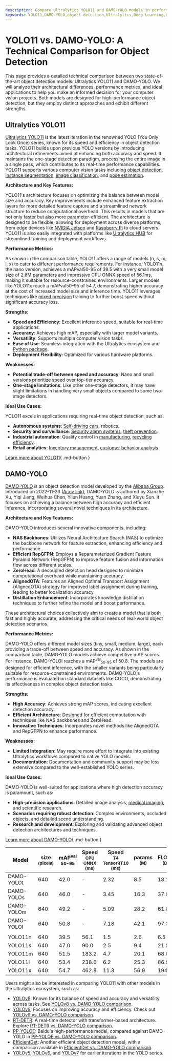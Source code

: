 ```yaml
---
description: Compare Ultralytics YOLO11 and DAMO-YOLO models in performance, architecture, and use cases. Discover the best fit for your computer vision needs.
keywords: YOLO11,DAMO-YOLO,object detection,Ultralytics,Deep Learning,Computer Vision,Model Comparison,Neural Networks,Performance Metrics,AI Models
---
```


# YOLO11 vs. DAMO-YOLO: A Technical Comparison for Object Detection

This page provides a detailed technical comparison between two state-of-the-art object detection models: Ultralytics YOLO11 and DAMO-YOLO. We will analyze their architectural differences, performance metrics, and ideal applications to help you make an informed decision for your computer vision projects. Both models are designed for high-performance object detection, but they employ distinct approaches and exhibit different strengths.

<script async src="https://cdn.jsdelivr.net/npm/chart.js@3.9.1/dist/chart.min.js"></script>
<script defer src="../../javascript/benchmark.js"></script>

<canvas id="modelComparisonChart" width="1024" height="400" active-models='["DAMO-YOLO", "YOLO11"]'></canvas>

## Ultralytics YOLO11

[Ultralytics YOLO11](https://docs.ultralytics.com/models/yolo11/) is the latest iteration in the renowned YOLO (You Only Look Once) series, known for its speed and efficiency in object detection tasks. YOLO11 builds upon previous YOLO versions by introducing architectural refinements aimed at enhancing both accuracy and speed. It maintains the one-stage detection paradigm, processing the entire image in a single pass, which contributes to its real-time performance capabilities. YOLO11 supports various computer vision tasks including [object detection](https://www.ultralytics.com/glossary/object-detection), [instance segmentation](https://www.ultralytics.com/glossary/instance-segmentation), [image classification](https://docs.ultralytics.com/tasks/classify/), and [pose estimation](https://docs.ultralytics.com/tasks/pose/).

**Architecture and Key Features:**

YOLO11's architecture focuses on optimizing the balance between model size and accuracy. Key improvements include enhanced feature extraction layers for more detailed feature capture and a streamlined network structure to reduce computational overhead. This results in models that are not only faster but also more parameter-efficient. The architecture is designed to be flexible, allowing for deployment across diverse platforms, from edge devices like [NVIDIA Jetson](https://docs.ultralytics.com/guides/nvidia-jetson/) and [Raspberry Pi](https://docs.ultralytics.com/guides/raspberry-pi/) to cloud servers. YOLO11 is also easily integrated with platforms like [Ultralytics HUB](https://www.ultralytics.com/hub) for streamlined training and deployment workflows.

**Performance Metrics:**

As shown in the comparison table, YOLO11 offers a range of models (n, s, m, l, x) to cater to different performance requirements. For instance, YOLO11n, the nano version, achieves a mAPval50-95 of 39.5 with a very small model size of 2.6M parameters and impressive CPU ONNX speed of 56.1ms, making it suitable for resource-constrained environments. Larger models like YOLO11x reach a mAPval50-95 of 54.7, demonstrating higher accuracy at the cost of increased model size and inference time. YOLO11 leverages techniques like [mixed precision](https://www.ultralytics.com/glossary/mixed-precision) training to further boost speed without significant accuracy loss.

**Strengths:**

- **Speed and Efficiency**: Excellent inference speed, suitable for real-time applications.
- **Accuracy**: Achieves high mAP, especially with larger model variants.
- **Versatility**: Supports multiple computer vision tasks.
- **Ease of Use**: Seamless integration with the Ultralytics ecosystem and [Python package](https://docs.ultralytics.com/usage/python/).
- **Deployment Flexibility**: Optimized for various hardware platforms.

**Weaknesses:**

- **Potential trade-off between speed and accuracy**: Nano and small versions prioritize speed over top-tier accuracy.
- **One-stage limitations**: Like other one-stage detectors, it may have slight limitations in handling very small objects compared to some two-stage detectors.

**Ideal Use Cases:**

YOLO11 excels in applications requiring real-time object detection, such as:

- **Autonomous systems**: [Self-driving cars](https://www.ultralytics.com/solutions/ai-in-self-driving), robotics.
- **Security and surveillance**: [Security alarm systems](https://docs.ultralytics.com/guides/security-alarm-system/), [theft prevention](https://www.ultralytics.com/blog/computer-vision-for-theft-prevention-enhancing-security).
- **Industrial automation**: Quality control in [manufacturing](https://www.ultralytics.com/solutions/ai-in-manufacturing), [recycling efficiency](https://www.ultralytics.com/blog/recycling-efficiency-the-power-of-vision-ai-in-automated-sorting).
- **Retail analytics**: [Inventory management](https://www.ultralytics.com/blog/ai-for-smarter-retail-inventory-management), [customer behavior analysis](https://www.ultralytics.com/blog/achieving-retail-efficiency-with-ai).

[Learn more about YOLO11](https://docs.ultralytics.com/models/yolo11/){ .md-button }

## DAMO-YOLO

[DAMO-YOLO](https://github.com/tinyvision/DAMO-YOLO) is an object detection model developed by the [Alibaba Group](https://www.alibaba.com/). Introduced on 2022-11-23 ([Arxiv link](https://arxiv.org/abs/2211.15444v2)), DAMO-YOLO is authored by Xianzhe Xu, Yiqi Jiang, Weihua Chen, Yilun Huang, Yuan Zhang, and Xiuyu Sun. It focuses on achieving a balance between high accuracy and efficient inference, incorporating several novel techniques in its architecture.

**Architecture and Key Features:**

DAMO-YOLO introduces several innovative components, including:

- **NAS Backbones**: Utilizes Neural Architecture Search (NAS) to optimize the backbone network for feature extraction, enhancing efficiency and performance.
- **Efficient RepGFPN**: Employs a Reparameterized Gradient Feature Pyramid Network (RepGFPN) to improve feature fusion and information flow across different scales.
- **ZeroHead**: A decoupled detection head designed to minimize computational overhead while maintaining accuracy.
- **AlignedOTA**: Features an Aligned Optimal Transport Assignment (AlignedOTA) strategy for improved label assignment during training, leading to better localization accuracy.
- **Distillation Enhancement**: Incorporates knowledge distillation techniques to further refine the model and boost performance.

These architectural choices collectively aim to create a model that is both fast and highly accurate, addressing the critical needs of real-world object detection scenarios.

**Performance Metrics:**

DAMO-YOLO offers different model sizes (tiny, small, medium, large), each providing a trade-off between speed and accuracy. As shown in the comparison table, DAMO-YOLO models achieve competitive mAP scores. For instance, DAMO-YOLOl reaches a mAP<sup>val</sup><sub>50-95</sub> of 50.8. The models are designed for efficient inference, with the smaller variants being particularly suitable for resource-constrained environments. DAMO-YOLO's performance is evaluated on standard datasets like COCO, demonstrating its effectiveness in complex object detection tasks.

**Strengths:**

- **High Accuracy**: Achieves strong mAP scores, indicating excellent detection accuracy.
- **Efficient Architecture**: Designed for efficient computation with techniques like NAS backbones and ZeroHead.
- **Innovative Techniques**: Incorporates novel methods like AlignedOTA and RepGFPN to enhance performance.

**Weaknesses:**

- **Limited Integration**: May require more effort to integrate into existing Ultralytics workflows compared to native YOLO models.
- **Documentation**: Documentation and community support may be less extensive compared to the well-established YOLO series.

**Ideal Use Cases:**

DAMO-YOLO is well-suited for applications where high detection accuracy is paramount, such as:

- **High-precision applications**: Detailed image analysis, [medical imaging](https://www.ultralytics.com/solutions/ai-in-healthcare), and scientific research.
- **Scenarios requiring robust detection**: Complex environments, occluded objects, and detailed scene understanding.
- **Research and development**: Exploring and validating advanced object detection architectures and techniques.

[Learn more about DAMO-YOLO](https://github.com/tinyvision/DAMO-YOLO/blob/master/README.md){ .md-button }

| Model      | size<br><sup>(pixels) | mAP<sup>val<br>50-95 | Speed<br><sup>CPU ONNX<br>(ms) | Speed<br><sup>T4 TensorRT10<br>(ms) | params<br><sup>(M) | FLOPs<br><sup>(B) |
| ---------- | --------------------- | -------------------- | ------------------------------ | ----------------------------------- | ------------------ | ----------------- |
| DAMO-YOLOt | 640                   | 42.0                 | -                              | 2.32                                | 8.5                | 18.1              |
| DAMO-YOLOs | 640                   | 46.0                 | -                              | 3.45                                | 16.3               | 37.8              |
| DAMO-YOLOm | 640                   | 49.2                 | -                              | 5.09                                | 28.2               | 61.8              |
| DAMO-YOLOl | 640                   | 50.8                 | -                              | 7.18                                | 42.1               | 97.3              |
|            |                       |                      |                                |                                     |                    |                   |
| YOLO11n    | 640                   | 39.5                 | 56.1                           | 1.5                                 | 2.6                | 6.5               |
| YOLO11s    | 640                   | 47.0                 | 90.0                           | 2.5                                 | 9.4                | 21.5              |
| YOLO11m    | 640                   | 51.5                 | 183.2                          | 4.7                                 | 20.1               | 68.0              |
| YOLO11l    | 640                   | 53.4                 | 238.6                          | 6.2                                 | 25.3               | 86.9              |
| YOLO11x    | 640                   | 54.7                 | 462.8                          | 11.3                                | 56.9               | 194.9             |

Users might also be interested in comparing YOLO11 with other models in the Ultralytics ecosystem, such as:

- [YOLOv8](https://docs.ultralytics.com/models/yolov8/): Known for its balance of speed and accuracy and versatility across tasks. See [YOLOv8 vs. DAMO-YOLO comparison](https://docs.ultralytics.com/compare/yolov8-vs-damo-yolo/).
- [YOLOv9](https://docs.ultralytics.com/models/yolov9/): Focuses on improving accuracy and efficiency. Check out [YOLOv9 vs. DAMO-YOLO comparison](https://docs.ultralytics.com/compare/yolov9-vs-damo-yolo/).
- [RT-DETR](https://docs.ultralytics.com/models/rtdetr/): A real-time detector with transformer-based architecture. Explore [RT-DETR vs. DAMO-YOLO comparison](https://docs.ultralytics.com/compare/rtdetr-vs-damo-yolo/).
- [PP-YOLOE](https://docs.ultralytics.com/compare/pp-yoloe-vs-damo-yolo/): Baidu's high-performance model, compared against DAMO-YOLO in [PP-YOLOE vs. DAMO-YOLO comparison](https://docs.ultralytics.com/compare/pp-yoloe-vs-damo-yolo/).
- [EfficientDet](https://docs.ultralytics.com/compare/efficientdet-vs-damo-yolo/): Another efficient object detection model, with a comparison available in [EfficientDet vs. DAMO-YOLO comparison](https://docs.ultralytics.com/compare/efficientdet-vs-damo-yolo/).
- [YOLOv5](https://docs.ultralytics.com/models/yolov5/), [YOLOv6](https://docs.ultralytics.com/models/yolov6/), and [YOLOv7](https://docs.ultralytics.com/models/yolov7/) for earlier iterations in the YOLO series.